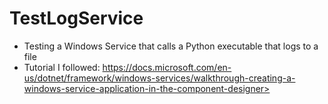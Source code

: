 # TestLogService

- Testing a Windows Service that calls a Python executable that logs to a file
- Tutorial I followed: https://docs.microsoft.com/en-us/dotnet/framework/windows-services/walkthrough-creating-a-windows-service-application-in-the-component-designer>
